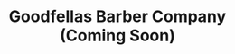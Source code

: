 ---
title: "Goodfellas Barber Company (Coming Soon)"
url: /wyandotte/goodfellas-barber-company-coming-soon/
shop: hairdresser
---